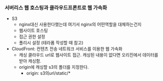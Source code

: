 ### 서버리스 웹 호스팅과 클라우드프론트로 웹 가속화

- S3
    - nginx대신 사용한다했는데 여기서 nginx의 어떤역할을 대체하는건지
    - 웹사이트 호스팅
    - 접근 권한 설정
    - 폴리시 설정 (테라폼 작성할 때 참고)
- CloudFront: 컨텐츠 전송 네트워크 서비스를 이용한 웹 가속화
    - 캐싱 클라우드 url로 웹사이트 접근. 캐싱된 내용이 없다면 오리진에서 데이터를 받아 캐싱함.
    - origin에 캐싱할 s3의 폴더를 지정한다.
        - origin: s3의url/static/*